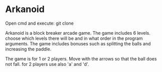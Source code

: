 # Arkanoid

Open cmd and execute: git clone

Arkanoid is a block breaker arcade game.
The game includes 6 levels.
choose which levels there will be and in what order 
in the program arguments.
The game includes bonuses
such as splitting the balls and increasing the paddle.

The game is for 1 or 2 players.
Move with the arrows so that the ball does not fall.
for 2 players use also 'a' and 'd'.
